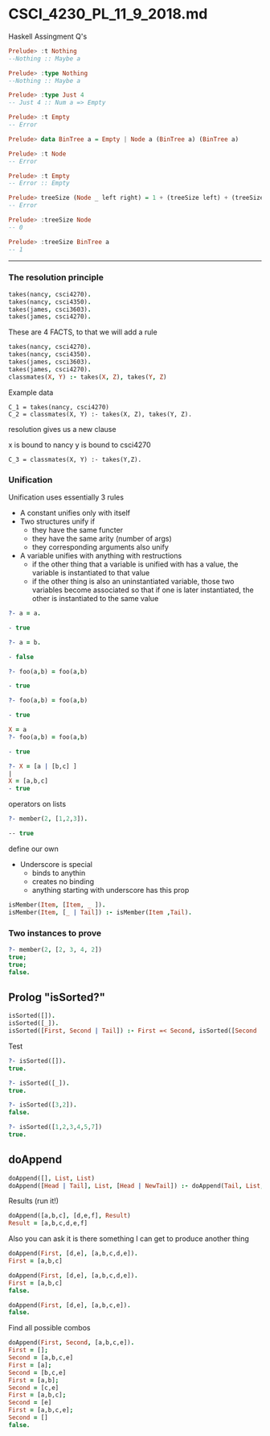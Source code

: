 # CSCI_4230_PL_11_9_2018.md
Haskell Assingment Q's
```haskell
Prelude> :t Nothing
--Nothing :: Maybe a
```
```haskell
Prelude> :type Nothing
--Nothing :: Maybe a
```
```haskell
Prelude> :type Just 4
-- Just 4 :: Num a => Empty
```
```haskell
Prelude> :t Empty
-- Error
```
```haskell
Prelude> data BinTree a = Empty | Node a (BinTree a) (BinTree a)
```
```haskell
Prelude> :t Node
-- Error
```
```haskell
Prelude> :t Empty
-- Error :: Empty
```
```haskell
Prelude> treeSize (Node _ left right) = 1 + (treeSize left) + (treeSize right)
-- Error
```
```haskell
Prelude> :treeSize Node
-- 0
```
```haskell
Prelude> :treeSize BinTree a
-- 1
```
---

### The resolution principle

```prolog
takes(nancy, csci4270).
takes(nancy, csci4350).
takes(james, csci3603).
takes(james, csci4270).
```

These are 4 FACTS, to that we will add a rule


```prolog
takes(nancy, csci4270).
takes(nancy, csci4350).
takes(james, csci3603).
takes(james, csci4270).
classmates(X, Y) :- takes(X, Z), takes(Y, Z)
```

Example data

```
C_1 = takes(nancy, csci4270)
C_2 = classmates(X, Y) :- takes(X, Z), takes(Y, Z).
```

resolution gives us a new clause

x is bound to nancy
y is bound to csci4270

```
C_3 = classmates(X, Y) :- takes(Y,Z).
```

### Unification
Unification uses essentially 3 rules

* A constant unifies only with itself
* Two structures unify if
  * they have the same functer
  * they have the same arity (number of args)
  * they corresponding arguments also unify
* A variable unifies with anything with restructions
  * if the other thing that a variable is unified with has a value, the variable is instantiated to that value
  * if the other thing is also an uninstantiated variable, those two variables become associated so that if one is later instantiated, the other is instantiated to the same value

```prolog
?- a = a.

- true
```

```prolog
?- a = b.

- false
```

```prolog
?- foo(a,b) = foo(a,b)

- true
```

```prolog
?- foo(a,b) = foo(a,b)

- true
```

```prolog
X = a
?- foo(a,b) = foo(a,b)

- true
```


```prolog
?- X = [a | [b,c] ]
|
X = [a,b,c]
- true
```

operators on lists

```prolog
?- member(2, [1,2,3]).

-- true
```

define our own

* Underscore is special
  * binds to anythin
  * creates no binding
  * anything starting with underscore has this prop

```prolog
isMember(Item, [Item, _ ]).
isMember(Item, [_ | Tail]) :- isMember(Item ,Tail).
```

### Two instances to prove

```prolog
?- member(2, [2, 3, 4, 2])
true;
true;
false.
```

## Prolog "isSorted?"

```prolog
isSorted([]).
isSorted([_]).
isSorted([First, Second | Tail]) :- First =< Second, isSorted([Second | Tail]).
```

Test

```prolog
?- isSorted([]).
true.

?- isSorted([_]).
true.

?- isSorted([3,2]).
false.

?- isSorted([1,2,3,4,5,7])
true.
```

## doAppend

```prolog
doAppend([], List, List)
doAppend([Head | Tail], List, [Head | NewTail]) :- doAppend(Tail, List, NewTail)
```

Results (run it!)

```prolog
doAppend([a,b,c], [d,e,f], Result)
Result = [a,b,c,d,e,f]
```

Also you can ask it is there something I can get to produce another thing

```prolog
doAppend(First, [d,e], [a,b,c,d,e]).
First = [a,b,c]
```

```prolog
doAppend(First, [d,e], [a,b,c,d,e]).
First = [a,b,c]
false.
```

```prolog
doAppend(First, [d,e], [a,b,c,e]).
false.
```
Find all possible combos
```prolog
doAppend(First, Second, [a,b,c,e]).
First = [];
Second = [a,b,c,e]
First = [a];
Second = [b,c,e]
First = [a,b];
Second = [c,e]
First = [a,b,c];
Second = [e]
First = [a,b,c,e];
Second = []
false.
```
